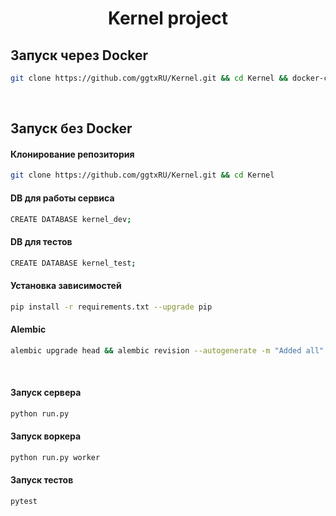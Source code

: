 <h1 align="center">
  Kernel project
</h1>

## Запуск через Docker

```bash
git clone https://github.com/ggtxRU/Kernel.git && cd Kernel && docker-compose up --build
```

<br>

## Запуск без Docker

#### Клонирование репозитория

```bash
git clone https://github.com/ggtxRU/Kernel.git && cd Kernel
```

#### DB для работы сервиса

```bash
CREATE DATABASE kernel_dev;
```

#### DB для тестов

```bash
CREATE DATABASE kernel_test;
```

#### Установка зависимостей

```bash
pip install -r requirements.txt --upgrade pip
```

#### Alembic

```bash
alembic upgrade head && alembic revision --autogenerate -m "Added all" && alembic upgrade head
```


<br>

#### Запуск сервера

```bash
python run.py
```

#### Запуск воркера

```bash
python run.py worker
```

#### Запуск тестов

```bash
pytest
```
